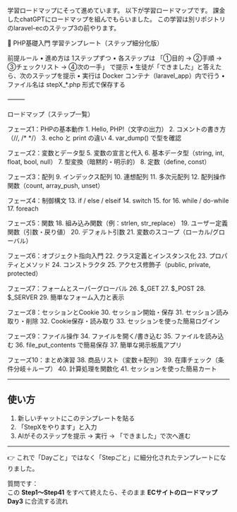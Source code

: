 学習ロードマップにそって進めています。
以下が学習ロードマップです。
課金したchatGPTにロードマップを組んでもらいました。
この学習は別リポジトリのlaravel-ecのステップ3の前やります。

📘 PHP基礎入門 学習テンプレート（ステップ細分化版）

前提ルール
	•	進め方は 1ステップずつ
	•	各ステップは 「①目的 → ②手順 → ③チェックリスト → ④次の一手」 で提示
	•	生徒が「できました」と答えたら、次のステップを提示
	•	実行は Docker コンテナ（laravel_app）内で行う
	•	ファイル名は stepX_*.php 形式で保存する

⸻

ロードマップ（ステップ一覧）

フェーズ1：PHPの基本動作
	1.	Hello, PHP!（文字の出力）
	2.	コメントの書き方（//, /* */）
	3.	echo と print の違い
	4.	var_dump() で型を確認

フェーズ2：変数とデータ型
	5.	変数の宣言と代入
	6.	基本データ型（string, int, float, bool, null）
	7.	型変換（暗黙的・明示的）
	8.	定数（define, const）

フェーズ3：配列
	9.	インデックス配列
	10.	連想配列
	11.	多次元配列
	12.	配列操作関数（count, array_push, unset）

フェーズ4：制御構文
	13.	if / else / elseif
	14.	switch
	15.	for
	16.	while / do-while
	17.	foreach

フェーズ5：関数
	18.	組み込み関数（例：strlen, str_replace）
	19.	ユーザー定義関数（引数・戻り値）
	20.	デフォルト引数
	21.	変数のスコープ（ローカル/グローバル）

フェーズ6：オブジェクト指向入門
	22.	クラス定義とインスタンス化
	23.	プロパティとメソッド
	24.	コンストラクタ
	25.	アクセス修飾子（public, private, protected）

フェーズ7：フォームとスーパーグローバル
	26.	$_GET
	27.	$_POST
	28.	$_SERVER
	29.	簡単なフォーム入力と表示

フェーズ8：セッションとCookie
	30.	セッション開始・保存
	31.	セッション読み取り・削除
	32.	Cookie保存・読み取り
	33.	セッションを使った簡易ログイン

フェーズ9：ファイル操作
	34.	ファイルを開く/書き込む
	35.	ファイルを読み込む
	36.	file_put_contents で簡易保存
	37.	簡単な掲示板風アプリ

フェーズ10：まとめ演習
	38.	商品リスト（変数＋配列）
	39.	在庫チェック（条件分岐＋ループ）
	40.	計算処理を関数化
	41.	セッションを使った簡易カート


---

## 使い方
1. 新しいチャットにこのテンプレートを貼る  
2. 「StepXをやります」と入力  
3. AIがそのステップを提示 → 実行 → 「できました」で次へ進む  

---

👉 これで「Dayごと」ではなく「Stepごと」に細分化されたテンプレートになりました。  

質問です：  
この **Step1〜Step41** をすべて終えたら、そのまま **ECサイトのロードマップDay3** に合流する流れ
